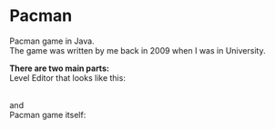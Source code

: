 # Pacman

Pacman game in Java.</br>
The game was written by me back in 2009 when I was in University.</br>

**There are two main parts:** </br>
Level Editor that looks like this:

</br>and</br>
Pacman game itself: